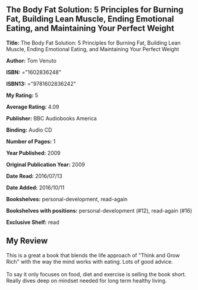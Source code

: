 ## The Body Fat Solution: 5 Principles for Burning Fat, Building Lean Muscle, Ending Emotional Eating, and Maintaining Your Perfect Weight

**Title:** The Body Fat Solution: 5 Principles for Burning Fat, Building Lean Muscle, Ending Emotional Eating, and Maintaining Your Perfect Weight

**Author:** Tom Venuto

**ISBN:** ="1602836248"

**ISBN13:** ="9781602836242"

**My Rating:** 5

**Average Rating:** 4.09

**Publisher:** BBC Audiobooks America

**Binding:** Audio CD

**Number of Pages:** 1

**Year Published:** 2009

**Original Publication Year:** 2009

**Date Read:** 2016/07/13

**Date Added:** 2016/10/11

**Bookshelves:** personal-development, read-again

**Bookshelves with positions:** personal-development (#12), read-again (#16)

**Exclusive Shelf:** read


## My Review

This is a great a book that blends the life approach of "Think and Grow Rich" with the way the mind works with eating. Lots of good advice.<br/><br/>To say it only focuses on food, diet and exercise is selling the book short. Really dives deep on mindset needed for long term healthy living.
